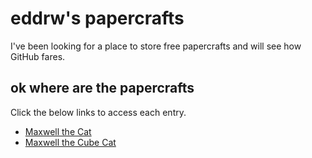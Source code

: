 # eddrw's papercrafts

I've been looking for a place to store free papercrafts and will see how GitHub fares.

## ok where are the papercrafts

Click the below links to access each entry.

- [Maxwell the Cat](papercraft-entries/maxwell-the-cat.md)
- [Maxwell the Cube Cat](papercraft-entries/maxwell-the-cube.md)
